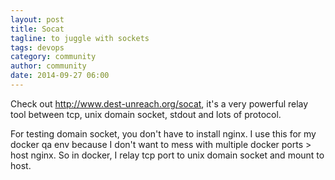```yaml
---
layout: post
title: Socat
tagline: to juggle with sockets
tags: devops
category: community
author: community
date: 2014-09-27 06:00
---
```

Check out <http://www.dest-unreach.org/socat>, it's a very powerful relay tool between tcp, unix domain socket, stdout and lots of protocol.

For testing domain socket, you don't have to install nginx. I use this for my docker qa env because I don't want to mess with multiple docker ports > host nginx. So in docker, I relay tcp port to unix domain socket and mount to host.
